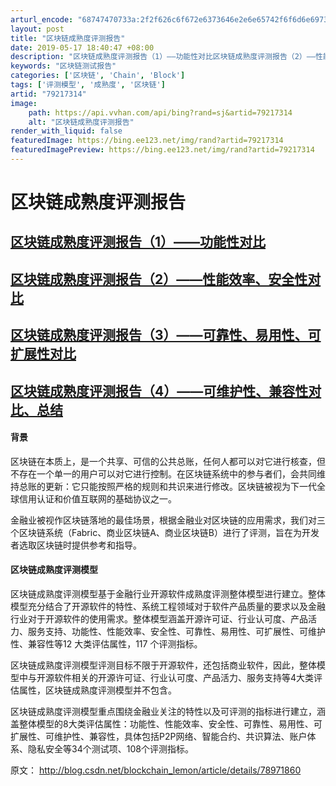 ```yaml
---
arturl_encode: "68747470733a:2f2f626c6f672e6373646e2e6e65742f6f6d6e697370616365:2f61727469636c652f64657461696c732f3739323137333134"
layout: post
title: "区块链成熟度评测报告"
date: 2019-05-17 18:40:47 +08:00
description: "区块链成熟度评测报告（1）——功能性对比区块链成熟度评测报告（2）——性能效率、安全性对比区块链成熟"
keywords: "区块链测试报告"
categories: ['区块链', 'Chain', 'Block']
tags: ['评测模型', '成熟度', '区块链']
artid: "79217314"
image:
    path: https://api.vvhan.com/api/bing?rand=sj&artid=79217314
    alt: "区块链成熟度评测报告"
render_with_liquid: false
featuredImage: https://bing.ee123.net/img/rand?artid=79217314
featuredImagePreview: https://bing.ee123.net/img/rand?artid=79217314
---
```


# 区块链成熟度评测报告

## [区块链成熟度评测报告（1）——功能性对比](http://blog.csdn.net/blockchain_lemon/article/details/78971860)

## [区块链成熟度评测报告（2）——性能效率、安全性对比](http://blog.csdn.net/blockchain_lemon/article/details/78973069)

## [区块链成熟度评测报告（3）——可靠性、易用性、可扩展性对比](http://blog.csdn.net/blockchain_lemon/article/details/78973238)

## [区块链成熟度评测报告（4）——可维护性、兼容性对比、总结](http://blog.csdn.net/blockchain_lemon/article/details/78973496)

#### 背景

区块链在本质上，是一个共享、可信的公共总账，任何人都可以对它进行核查，但不存在一个单一的用户可以对它进行控制。在区块链系统中的参与者们，会共同维持总账的更新：它只能按照严格的规则和共识来进行修改。区块链被视为下一代全球信用认证和价值互联网的基础协议之一。

金融业被视作区块链落地的最佳场景，根据金融业对区块链的应用需求，我们对三个区块链系统（Fabric、商业区块链A、商业区块链B）进行了评测，旨在为开发者选取区块链时提供参考和指导。

#### 区块链成熟度评测模型

区块链成熟度评测模型基于金融行业开源软件成熟度评测整体模型进行建立。整体模型充分结合了开源软件的特性、系统工程领域对于软件产品质量的要求以及金融行业对于开源软件的使用需求。整体模型涵盖开源许可证、行业认可度、产品活力、服务支持、功能性、性能效率、安全性、可靠性、易用性、可扩展性、可维护性、兼容性等12 大类评估属性，117 个评测指标。

区块链成熟度评测模型评测目标不限于开源软件，还包括商业软件，因此，整体模型中与开源软件相关的开源许可证、行业认可度、产品活力、服务支持等4大类评估属性，区块链成熟度评测模型并不包含。

区块链成熟度评测模型重点围绕金融业关注的特性以及可评测的指标进行建立，涵盖整体模型的8大类评估属性：功能性、性能效率、安全性、可靠性、易用性、可扩展性、可维护性、兼容性，具体包括P2P网络、智能合约、共识算法、账户体系、隐私安全等34个测试项、108个评测指标。

原文： http://blog.csdn.net/blockchain_lemon/article/details/78971860